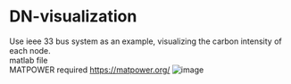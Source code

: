 # DN-visualization
 Use ieee 33 bus system as an example, visualizing the carbon intensity of each node.<br>
 matlab file<br>
 MATPOWER required https://matpower.org/
![image](https://user-images.githubusercontent.com/53202294/182993087-c0809dc9-2086-4a4a-8761-c17392450810.png)
